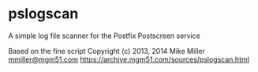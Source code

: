 # pslogscan
A simple log file scanner for the Postfix Postscreen service

Based on the fine script 
Copyright (c) 2013, 2014 Mike Miller <mmiller@mgm51.com>
https://archive.mgm51.com/sources/pslogscan.html

